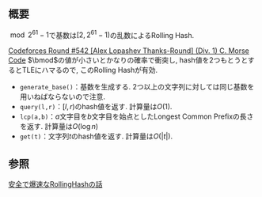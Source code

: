 ## 概要
$\bmod 2^{61}-1$で基数は$\left[2,2^{61}-1\right)$の乱数によるRolling Hash.

[Codeforces Round #542 [Alex Lopashev Thanks-Round] (Div. 1) C. Morse Code](https://codeforces.com/contest/1129/problem/C) $\bmod$の値が小さいとかなりの確率で衝突し, hash値を2つもとうとするとTLEにハマるので, このRolling Hashが有効.

- `generate_base()`：基数を生成する. 2つ以上の文字列に対しては同じ基数を用いねばならないので注意.
- `query(l,r)`：$[l,r)$のhash値を返す. 計算量は$O(1)$.
- `lcp(a,b)`：$a$文字目を$b$文字目を始点としたLongest Common Prefixの長さを返す. 計算量は$O(\log n)$
- `get(t)`：文字列$t$のhash値を返す. 計算量は$O(|t|)$.

## 参照
[安全で爆速なRollingHashの話](https://qiita.com/keymoon/items/11fac5627672a6d6a9f6)